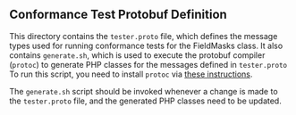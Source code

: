 ## Conformance Test Protobuf Definition

This directory contains the `tester.proto` file, which defines the message
types used for running conformance tests for the FieldMasks class. It also
contains `generate.sh`, which is used to execute the protobuf compiler
(`protoc`) to generate PHP classes for the messages defined in `tester.proto`
To run this script, you need to install `protoc` via
[these instructions](https://github.com/google/protobuf#protocol-compiler-installation).

The `generate.sh` script should be invoked whenever a change is made to the
`tester.proto` file, and the generated PHP classes need to be updated.

